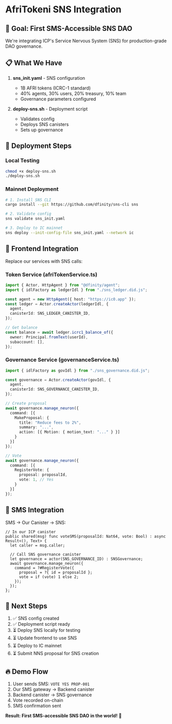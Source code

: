 # AfriTokeni SNS Integration

## 🎯 Goal: First SMS-Accessible SNS DAO

We're integrating ICP's Service Nervous System (SNS) for production-grade DAO governance.

## 📋 What We Have

1. **sns_init.yaml** - SNS configuration
   - 1B AFRI tokens (ICRC-1 standard)
   - 40% agents, 30% users, 20% treasury, 10% team
   - Governance parameters configured

2. **deploy-sns.sh** - Deployment script
   - Validates config
   - Deploys SNS canisters
   - Sets up governance

## 🚀 Deployment Steps

### Local Testing
```bash
chmod +x deploy-sns.sh
./deploy-sns.sh
```

### Mainnet Deployment
```bash
# 1. Install SNS CLI
cargo install --git https://github.com/dfinity/sns-cli sns

# 2. Validate config
sns validate sns_init.yaml

# 3. Deploy to IC mainnet
sns deploy --init-config-file sns_init.yaml --network ic
```

## 🔗 Frontend Integration

Replace our services with SNS calls:

### Token Service (afriTokenService.ts)
```typescript
import { Actor, HttpAgent } from "@dfinity/agent";
import { idlFactory as ledgerIdl } from "./sns_ledger.did.js";

const agent = new HttpAgent({ host: "https://ic0.app" });
const ledger = Actor.createActor(ledgerIdl, {
  agent,
  canisterId: SNS_LEDGER_CANISTER_ID,
});

// Get balance
const balance = await ledger.icrc1_balance_of({
  owner: Principal.fromText(userId),
  subaccount: [],
});
```

### Governance Service (governanceService.ts)
```typescript
import { idlFactory as govIdl } from "./sns_governance.did.js";

const governance = Actor.createActor(govIdl, {
  agent,
  canisterId: SNS_GOVERNANCE_CANISTER_ID,
});

// Create proposal
await governance.manage_neuron({
  command: [{
    MakeProposal: {
      title: "Reduce fees to 2%",
      summary: "...",
      action: [{ Motion: { motion_text: "..." } }]
    }
  }]
});

// Vote
await governance.manage_neuron({
  command: [{
    RegisterVote: {
      proposal: proposalId,
      vote: 1, // Yes
    }
  }]
});
```

## 📱 SMS Integration

SMS → Our Canister → SNS:

```motoko
// In our ICP canister
public shared(msg) func voteSMS(proposalId: Nat64, vote: Bool) : async Result<(), Text> {
  let caller = msg.caller;
  
  // Call SNS governance canister
  let governance = actor(SNS_GOVERNANCE_ID) : SNSGovernance;
  await governance.manage_neuron({
    command = ?#RegisterVote({
      proposal = ?{ id = proposalId };
      vote = if (vote) 1 else 2;
    });
  });
};
```

## 🎯 Next Steps

1. ✅ SNS config created
2. ✅ Deployment script ready
3. ⏳ Deploy SNS locally for testing
4. ⏳ Update frontend to use SNS
5. ⏳ Deploy to IC mainnet
6. ⏳ Submit NNS proposal for SNS creation

## 🔥 Demo Flow

1. User sends SMS: `VOTE YES PROP-001`
2. Our SMS gateway → Backend canister
3. Backend canister → SNS governance
4. Vote recorded on-chain
5. SMS confirmation sent

**Result: First SMS-accessible SNS DAO in the world!** 🚀
